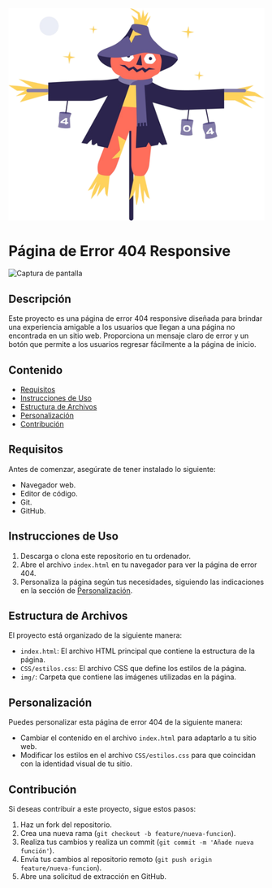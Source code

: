 
 <div align="center">
    <img src="img/foto1.png">
 </div>

 # Página de Error 404 Responsive

![Captura de pantalla](screenshot.png)

## Descripción

Este proyecto es una página de error 404 responsive diseñada para brindar una experiencia amigable a los usuarios que llegan a una página no encontrada en un sitio web. Proporciona un mensaje claro de error y un botón que permite a los usuarios regresar fácilmente a la página de inicio.

## Contenido

- [Requisitos](#requisitos)
- [Instrucciones de Uso](#instrucciones-de-uso)
- [Estructura de Archivos](#estructura-de-archivos)
- [Personalización](#personalización)
- [Contribución](#contribución)


## Requisitos

Antes de comenzar, asegúrate de tener instalado lo siguiente:

- Navegador web.
- Editor de código.
- Git.
- GitHub.

## Instrucciones de Uso

1. Descarga o clona este repositorio en tu ordenador.
2. Abre el archivo `index.html` en tu navegador para ver la página de error 404.
3. Personaliza la página según tus necesidades, siguiendo las indicaciones en la sección de [Personalización](#personalización).

## Estructura de Archivos

El proyecto está organizado de la siguiente manera:

- `index.html`: El archivo HTML principal que contiene la estructura de la página.
- `CSS/estilos.css`: El archivo CSS que define los estilos de la página.
- `img/`: Carpeta que contiene las imágenes utilizadas en la página.

## Personalización

Puedes personalizar esta página de error 404 de la siguiente manera:

- Cambiar el contenido en el archivo `index.html` para adaptarlo a tu sitio web.
- Modificar los estilos en el archivo `CSS/estilos.css` para que coincidan con la identidad visual de tu sitio.

## Contribución

Si deseas contribuir a este proyecto, sigue estos pasos:

1. Haz un fork del repositorio.
2. Crea una nueva rama (`git checkout -b feature/nueva-funcion`).
3. Realiza tus cambios y realiza un commit (`git commit -m 'Añade nueva función'`).
4. Envía tus cambios al repositorio remoto (`git push origin feature/nueva-funcion`).
5. Abre una solicitud de extracción en GitHub.